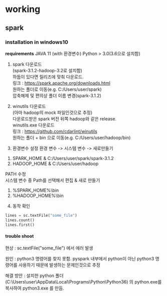 # working

## spark

### installation in windows10

**requirements**
JAVA 11 (with 환경변수)
Python > 3.0(3.6으로 설치함)

1. spark 다운로드  
(spark-3.1.2-hadoop-3.2로 설치함)  
하둡이 있다면 릴리즈에 맞춰 다운로드.  
링크 : https://spark.apache.org/downloads.html  
원하는 폴더로 이동(e.g. C:/Users/user/spark)  
압축해제 및 편의상 폴더 이름 변경(spark-3.1.2)

2. winutils 다운로드  
(아마 hadoop의 mock 파일인것으로 추정)  
다운로드받은 spark 버전 뒤쪽 hadoop와 같은 release.   
winutils.exe 다운로드  
링크 : https://github.com/cdarlint/winutils  
원하는 폴더 + bin 으로 이동(e.g. C:/Users/user/hadoop/bin)

3. 환경변수 설정
환경 변수 -> 시스템 변수 -> 새로만들기
1) SPARK_HOME & C:/Users/user/spark/spark-3.1.2
2) HADOOP_HOME & C:/Users/user/hadoop

PATH 수정  
시스템 변수 중 Path를 선택해서 편집 & 새로 만들기  
1) %SPARK_HOME%\bin
2) %HADOOP_HOME%\bin

4. 동작 확인
```python
lines = sc.textFile("some_file")
lines.count()
lines.first()
```

#### trouble shoot
현상 : sc.textFile("some_file") 에서 에러 발생  

원인 : python3 명령어를 찾지 못함. pyspark 내부에서 python이 아닌 python3 명령어를 사용하기 때문에 발생하는 문제인것으로 추정  

해결 방안 : 설치한 python 폴더(C:\Users\user\AppData\Local\Programs\Python\Python36) 의 python.exe를 복사하여 python3.exe 를 만듬.  

